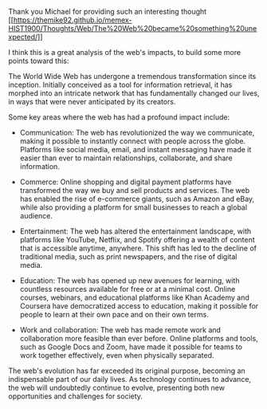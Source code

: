 Thank you Michael for providing such an interesting thought [[https://themike92.github.io/memex-HIST1900/Thoughts/Web/The%20Web%20became%20something%20unexpected/]]

I think this is a great analysis of the web's impacts, to build some more points toward this:

The World Wide Web has undergone a tremendous transformation since its inception. Initially conceived as a tool for information retrieval, it has morphed into an intricate network that has fundamentally changed our lives, in ways that were never anticipated by its creators.

Some key areas where the web has had a profound impact include:

   - Communication: The web has revolutionized the way we communicate, making it possible to instantly connect with people across the globe. Platforms like social media, email, and instant messaging have made it easier than ever to maintain relationships, collaborate, and share information.

   - Commerce: Online shopping and digital payment platforms have transformed the way we buy and sell products and services. The web has enabled the rise of e-commerce giants, such as Amazon and eBay, while also providing a platform for small businesses to reach a global audience.

   - Entertainment: The web has altered the entertainment landscape, with platforms like YouTube, Netflix, and Spotify offering a wealth of content that is accessible anytime, anywhere. This shift has led to the decline of traditional media, such as print newspapers, and the rise of digital media.

   - Education: The web has opened up new avenues for learning, with countless resources available for free or at a minimal cost. Online courses, webinars, and educational platforms like Khan Academy and Coursera have democratized access to education, making it possible for people to learn at their own pace and on their own terms.

   - Work and collaboration: The web has made remote work and collaboration more feasible than ever before. Online platforms and tools, such as Google Docs and Zoom, have made it possible for teams to work together effectively, even when physically separated.

The web's evolution has far exceeded its original purpose, becoming an indispensable part of our daily lives. As technology continues to advance, the web will undoubtedly continue to evolve, presenting both new opportunities and challenges for society.
